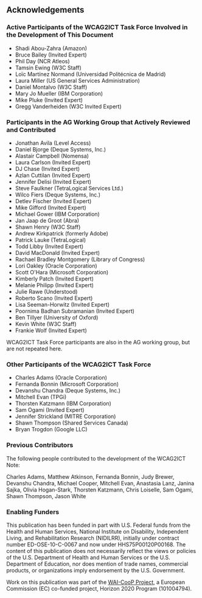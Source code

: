 ## Acknowledgements

### Active Participants of the WCAG2ICT Task Force Involved in the Development of This Document
* Shadi Abou-Zahra (Amazon)
* Bruce Bailey (Invited Expert)
* Phil Day (NCR Atleos)
* Tamsin Ewing (W3C Staff)
* Loïc Martínez Normand (Universidad Politécnica de Madrid) 
* Laura Miller (US General Services Administration)
* Daniel Montalvo (W3C Staff)
* Mary Jo Mueller (IBM Corporation)
* Mike Pluke (Invited Expert)
* Gregg Vanderheiden (W3C Invited Expert)

### Participants in the AG Working Group that Actively Reviewed and Contributed
* Jonathan Avila (Level Access)
* Daniel Bjorge (Deque Systems, Inc.)
* Alastair Campbell (Nomensa)
* Laura Carlson (Invited Expert)
* DJ Chase (Invited Expert)
* Azlan Cuttilan (Invited Expert)
* Jennifer Delisi (Invited Expert)
* Steve Faulkner (TetraLogical Services Ltd.)
* Wilco Fiers (Deque Systems, Inc.)
* Detlev Fischer (Invited Expert)
* Mike Gifford (Invited Expert)
* Michael Gower (IBM Corporation)
* Jan Jaap de Groot (Abra)
* Shawn Henry (W3C Staff)
* Andrew Kirkpatrick (formerly Adobe)
* Patrick Lauke (TetraLogical)
* Todd Libby (Invited Expert)
* David MacDonald (Invited Expert)
* Rachael Bradley Montgomery (Library of Congress)
* Lori Oakley (Oracle Corporation)
* Scott O'Hara (Microsoft Corporation)
* Kimberly Patch (Invited Expert)
* Melanie Philipp (Invited Expert)
* Julie Rawe (Understood)
* Roberto Scano (Invited Expert)
* Lisa Seeman-Horwitz (Invited Expert)
* Poornima Badhan Subramanian (Invited Expert)
* Ben Tillyer (University of Oxford)
* Kevin White (W3C Staff)
* Frankie Wolf (Invited Expert)

WCAG2ICT Task Force participants are also in the AG working group, but are not repeated here.

### Other Participants of the WCAG2ICT Task Force
* Charles Adams (Oracle Corporation)
* Fernanda Bonnin (Microsoft Corporation)
* Devanshu Chandra (Deque Systems, Inc.)
* Mitchell Evan (TPGi)
* Thorsten Katzmann (IBM Corporation)
* Sam Ogami (Invited Expert)
* Jennifer Strickland (MITRE Corporation)
* Shawn Thompson (Shared Services Canada)
* Bryan Trogdon (Google LLC)

### Previous Contributors
The following people contributed to the development of the WCAG2ICT Note:

Charles Adams, Matthew Atkinson, Fernanda Bonnin, Judy Brewer, Devanshu Chandra, Michael Cooper, Mitchell Evan, Anastasia Lanz, Janina Sajka, Olivia Hogan-Stark, Thorsten Katzmann, Chris Loiselle, Sam Ogami, Shawn Thompson, Jason White

### Enabling Funders

This publication has been funded in part with U.S. Federal funds from the Health and Human Services, National Institute on Disability, Independent Living, and Rehabilitation Research (NIDILRR), initially under contract number ED-OSE-10-C-0067 and now under HHS75P00120P00168. The content of this publication does not necessarily reflect the views or policies of the U.S. Department of Health and Human Services or the U.S. Department of Education, nor does mention of trade names, commercial products, or organizations imply endorsement by the U.S. Government.

Work on this publication was part of the [WAI-CooP Project](https://www.w3.org/WAI/about/projects/wai-coop/), a European Commission (EC) co-funded project, Horizon 2020 Program (101004794).
